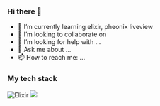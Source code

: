 ### Hi there 👋

<!--
**roosoo/roosoo** is a ✨ _special_ ✨ repository because its `README.md` (this file) appears on your GitHub profile.
-->

- 🌱 I’m currently learning elixir, pheonix liveview
- 👯 I’m looking to collaborate on 
- 🤔 I’m looking for help with ...
- 💬 Ask me about ...
- 📫 How to reach me: ...

### My tech stack

![Elixir](https://img.shields.io/badge/Elixir-1.14.x-brightgreen)
![](https://img.shields.io/badge/JavaScript-React-sky)
